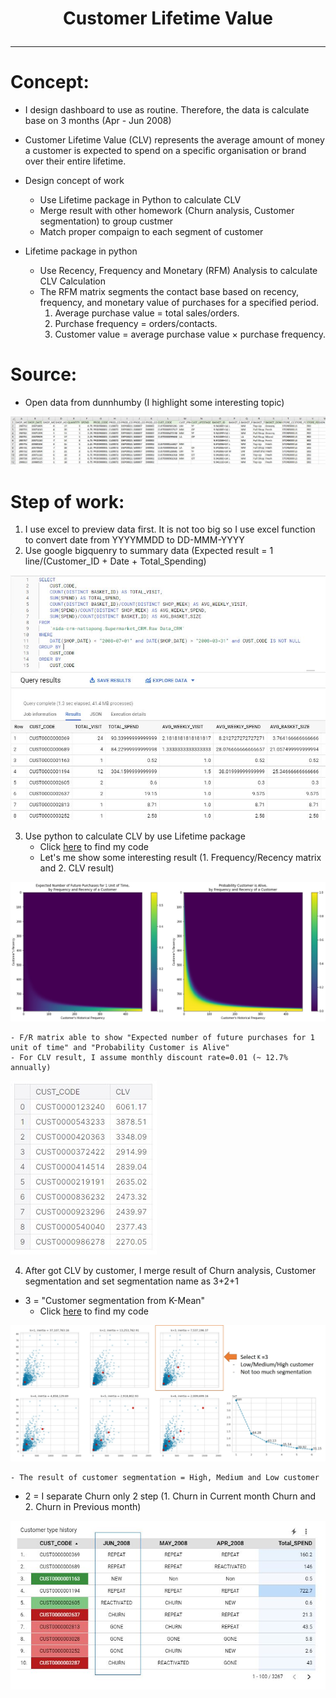 # <p align="center"> Customer Lifetime Value </p>
***

# Concept:
- I design dashboard to use as routine. Therefore, the data is calculate base on 3 months (Apr - Jun 2008) 
- Customer Lifetime Value (CLV) represents the average amount of money a customer is expected to spend on a specific organisation or brand over their entire lifetime.
- Design concept of work
	- Use Lifetime package in Python to calculate CLV
	- Merge result with other homework (Churn analysis, Customer segmentation) to group custmer
	- Match proper compaign to each segment of customer

- Lifetime package in python 
	- Use Recency, Frequency and Monetary (RFM) Analysis to calculate CLV Calculation
	- The RFM matrix segments the contact base based on recency, frequency, and monetary value of purchases for a specified period.
		1. Average purchase value = total sales/orders.
		2. Purchase frequency = orders/contacts.
		3. Customer value = average purchase value × purchase frequency.

# Source:
- Open data from dunnhumby (I highlight some interesting topic)

![alt](https://github.com/NattapongTH/NattapongTH-6310422089_BADS7105/blob/main/Homework%2005_CLV%20Dashboard%20(Supermarket%20Data)/Photo/Raw%20data_CLV.JPG)

# Step of work:
1. I use excel to preview data first. It is not too big so I use excel function to convert date from YYYYMMDD to DD-MMM-YYYY
2. Use google bigquenry to summary data (Expected result = 1 line/(Customer_ID + Date + Total_Spending)

![alt](https://github.com/NattapongTH/NattapongTH-6310422089_BADS7105/blob/main/Homework%2005_CLV%20Dashboard%20(Supermarket%20Data)/Photo/1.%20GBQ%20for%20CLV.JPG)

3. Use python to calculate CLV by use Lifetime package
	- Click [here](https://www.kaggle.com/nattapongthanngam/clv-test-nattapong) to find my code
	- Let's me show some interesting result (1. Frequency/Recency matrix and 2. CLV result) 

![alt](https://github.com/NattapongTH/NattapongTH-6310422089_BADS7105/blob/main/Homework%2005_CLV%20Dashboard%20(Supermarket%20Data)/Photo/2.%20RF%20result.JPG) 

	- F/R matrix able to show "Expected number of future purchases for 1 unit of time" and "Probability Customer is Alive" 
	- For CLV result, I assume monthly discount rate=0.01 (~ 12.7% annually)

![alt](https://github.com/NattapongTH/NattapongTH-6310422089_BADS7105/blob/main/Homework%2005_CLV%20Dashboard%20(Supermarket%20Data)/Photo/3.%20CLV%20result.JPG)

4. After got CLV by customer, I merge result of Churn analysis, Customer segmentation and set segmentation name as 3+2+1

- 3 = "Customer segmentation from K-Mean"
	- Click [here](https://www.kaggle.com/nattapongthanngam/kmean2) to find my code

![alt](https://github.com/NattapongTH/NattapongTH-6310422089_BADS7105/blob/main/Homework%2005_CLV%20Dashboard%20(Supermarket%20Data)/Photo/4.%20KMEAN%20result.jpg)

	- The result of customer segmentation = High, Medium and Low customer
	
- 2 = I separate Churn only 2 step (1. Churn in Current month Churn and 2. Churn in Previous month)   
		
![alt](https://github.com/NattapongTH/NattapongTH-6310422089_BADS7105/blob/main/Homework%2005_CLV%20Dashboard%20(Supermarket%20Data)/Photo/5..%20Status%20of%20customer%20by%20month.jpg)




